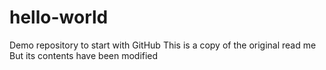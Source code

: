 # hello-world
Demo repository to start with GitHub
This is a copy of the original read me 
But its contents have been modified
